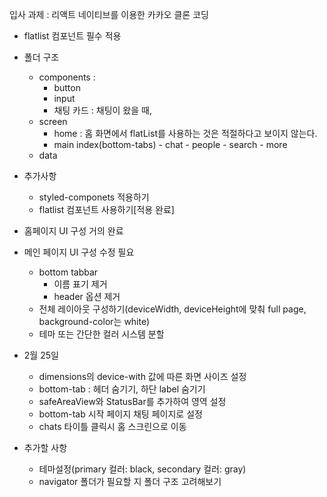 
입사 과제 : 리액트 네이티브를 이용한 카카오 클론 코딩
- flatlist 컴포넌트 필수 적용

- 폴더 구조
    - components :
        - button
        - input
        - 채팅 카드 : 채팅이 왔을 때,
    - screen
        - home : 홈 화면에서 flatList를 사용하는 것은 적절하다고 보이지 않는다.
        - main
            index(bottom-tabs)
                - chat
                - people
                - search
                - more
    - data
- 추가사항
    - styled-componets 적용하기
    - flatlist 컴포넌트 사용하기[적용 완료]

- 홈페이지 UI 구성 거의 완료
- 메인 페이지 UI 구성 수정 필요
    - bottom tabbar
        - 이름 표기 제거
        - header 옵션 제거
    - 전체 레이아웃 구성하기(deviceWidth, deviceHeight에 맞춰 full page, background-color는 white)
    - 테마 또는 간단한 컬러 시스템 분할

- 2월 25일
    - dimensions의 device-with 값에 따른 화면 사이즈 설정
    - bottom-tab : 헤더 숨기기, 하단 label 숨기기
    - safeAreaView와 StatusBar를 추가하여 영역 설정
    - bottom-tab 시작 페이지 채팅 페이지로 설정
    - chats 타이틀 클릭시 홈 스크린으로 이동

- 추가할 사항
    - 테마설정(primary 컬러: black, secondary 컬러: gray)
    - navigator 폴더가 필요할 지 폴더 구조 고려해보기
